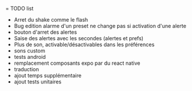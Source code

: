 = TODO list

* Arret du shake comme le flash
* Bug edition alarme d'un preset ne change pas si activation d'une alerte
* bouton d'arret des alertes
* Saise des alertes avec les secondes (alertes et prefs)
* Plus de son, activable/désactivables dans les préférences
* sons custom
* tests android
* remplacement composants expo par du react native
* traduction
* ajout temps supplémentaire
* ajout tests unitaires
